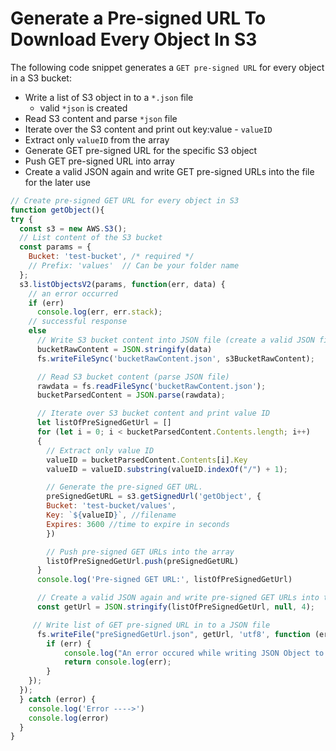 # Generate a Pre-signed URL To Download Every Object In S3

The following code snippet generates a `GET pre-signed URL` for every object in a S3 bucket:
- Write a list of S3 object in to a `*.json` file
    - valid `*json` is created
- Read S3 content and parse `*json` file
- Iterate over the S3 content and print out key:value - `valueID`
- Extract only `valueID` from the array
- Generate GET pre-signed URL for the specific S3 object
- Push GET pre-signed URL into array
- Create a valid JSON again and write GET pre-signed URLs into the file for the later use

```javascript
// Create pre-signed GET URL for every object in S3
function getObject(){
try {
  const s3 = new AWS.S3();
  // List content of the S3 bucket
  const params = {
    Bucket: 'test-bucket', /* required */
    // Prefix: 'values'  // Can be your folder name
  };
  s3.listObjectsV2(params, function(err, data) {
    // an error occurred
    if (err)
      console.log(err, err.stack);
    // successful response
    else
      // Write S3 bucket content into JSON file (create a valid JSON file)
      bucketRawContent = JSON.stringify(data)
      fs.writeFileSync('bucketRawContent.json', s3BucketRawContent);

      // Read S3 bucket content (parse JSON file)
      rawdata = fs.readFileSync('bucketRawContent.json');
      bucketParsedContent = JSON.parse(rawdata);

      // Iterate over S3 bucket content and print value ID
      let listOfPreSignedGetUrl = []
      for (let i = 0; i < bucketParsedContent.Contents.length; i++)
      {
        // Extract only value ID
        valueID = bucketParsedContent.Contents[i].Key
        valueID = valueID.substring(valueID.indexOf("/") + 1);

        // Generate the pre-signed GET URL.
        preSignedGetURL = s3.getSignedUrl('getObject', {
        Bucket: 'test-bucket/values',
        Key: `${valueID}`, //filename
        Expires: 3600 //time to expire in seconds
        })

        // Push pre-signed GET URLs into the array
        listOfPreSignedGetUrl.push(preSignedGetURL)
      }
      console.log('Pre-signed GET URL:', listOfPreSignedGetUrl)

      // Create a valid JSON again and write pre-signed GET URLs into the file
      const getUrl = JSON.stringify(listOfPreSignedGetUrl, null, 4);

     // Write list of GET pre-signed URL in to a JSON file
      fs.writeFile("preSignedGetUrl.json", getUrl, 'utf8', function (err) {
        if (err) {
            console.log("An error occured while writing JSON Object to File.");
            return console.log(err);
        }
    });
  });
  } catch (error) {
    console.log('Error ---->')
    console.log(error)
  }
}

````
